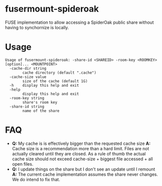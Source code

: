 # fusermount-spideroak

FUSE implementation to allow accessing a SpiderOak public share without having to synchornize is locally.

# Usage
```
Usage of fusermount-spideroak: -share-id <SHAREID> -room-key <ROOMKEY> [option]... <MOUNTPOINT>
  -cache-dir string
    	cache directory (default ".cache")
  -cache-size value
    	size of the cache (default 1G)
  -h	display this help and exit
  -help
    	display this help and exit
  -room-key string
    	share's room key
  -share-id string
    	name of the share
```

# FAQ

* **Q:** My cache is is effectively bigger than the requested cache size
  **A:** Cache size is a recommendation more than a hard limit.
  Files are not actually cleared until they are closed.
  As a rule of thumb the actual cache size should not exceed cache-size + biggest file accessed + all open files.
* **Q:** I update things on the share but I don't see an update until I remount
  **A:** The current cache implementation assumes the share never changes. We do intend to fix that.
